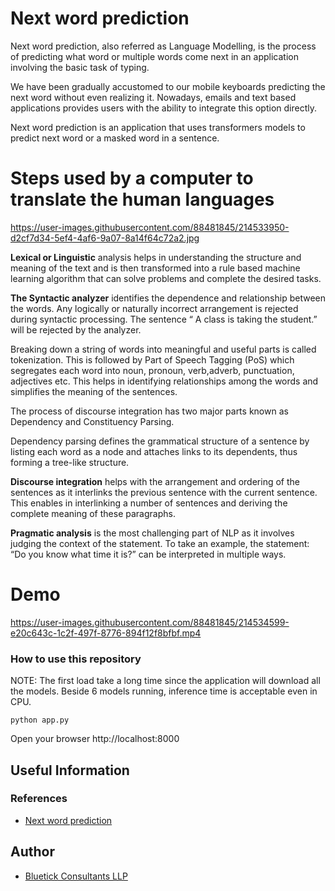# Next word prediction

Next word prediction, also referred as Language Modelling, is the process of predicting what word or multiple words come next in an application involving the basic task of typing. 

We have been gradually accustomed to our mobile keyboards predicting the next word without even realizing it. Nowadays, emails and text based applications provides users with the ability to integrate this option directly.

Next word prediction is an application that uses transformers models to predict next word or a masked word in a sentence.

# Steps used by a computer to translate the human languages

https://user-images.githubusercontent.com/88481845/214533950-d2cf7d34-5ef4-4af6-9a07-8a14f64c72a2.jpg

**Lexical or Linguistic** analysis helps in understanding the structure and meaning of the text and is then transformed into a rule based machine learning algorithm that can solve problems and complete the desired tasks.

**The Syntactic analyzer** identifies the dependence and relationship between the words. Any logically or naturally incorrect arrangement is rejected during syntactic processing. The sentence “ A class is taking the student.” will be rejected by the analyzer.

Breaking down a string of words into meaningful and useful parts is called tokenization. This is followed by Part of Speech Tagging (PoS) which segregates each word into noun, pronoun, verb,adverb, punctuation, adjectives etc. This helps in identifying relationships among the words and simplifies the meaning of the sentences.

The process of discourse integration has two major parts known as Dependency and Constituency Parsing.

Dependency parsing defines the grammatical structure of a sentence by listing each word as a node and attaches links to its dependents, thus forming a tree-like structure.

**Discourse integration** helps with the arrangement and ordering of the sentences as it interlinks the previous sentence with the current sentence. This enables in interlinking a number of sentences and deriving the complete meaning of these paragraphs.

**Pragmatic analysis** is the most challenging part of NLP as it involves judging the context of the statement. To take an example, the statement: “Do you know what time it is?” can be interpreted in multiple ways. 

# Demo

https://user-images.githubusercontent.com/88481845/214534599-e20c643c-1c2f-497f-8776-894f12f8bfbf.mp4

### How to use this repository

NOTE: The first load take a long time since the application will download all the models. Beside 6 models running, inference time is acceptable even in CPU.

```
python app.py
```

Open your browser http://localhost:8000


## Useful Information

### References
- [Next word prediction](https://www.bluetickconsultants.com/next-word-prediction.html)

## Author

- [Bluetick Consultants LLP](https://www.bluetickconsultants.com/)




